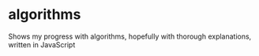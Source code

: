 # algorithms
Shows my progress with algorithms, hopefully with thorough explanations, written in JavaScript
